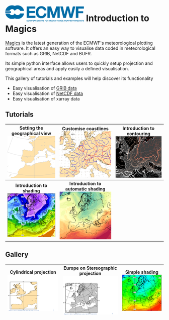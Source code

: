 
# [![logo](images/logo.png)](http://www.ecmwf.int/) Introduction to Magics

[Magics](https://confluence.ecmwf.int/display/MAGP/Magics) is the latest generation of the ECMWF's meteorological plotting software. It offers an easy way to visualise data coded in meteorological formats such as GRIB, NetCDF and BUFR.

Its simple python interface allows users to quickly setup projection and geographical areas and apply easily a defined visualisation. 

This gallery of tutorials and examples will help discover its functionality

  - Easy visualisation of [GRIB data](basic/grib.ipynb)
  - Easy visualisation of [NetCDF data](basic/netcdf.ipynb)
  - Easy visualisation of xarray data

## Tutorials

| Setting the  geographical view <br/> [![Setting the  geographical view?](images/view.png)](tutorials/Subpage-Projections.ipynb)  | Customise coastlines <br/> [![Customise coastlines](images/coast.png)](tutorials/Coastlines.ipynb) | Introduction to contouring <br> [![Introduction to contouring](images/contour_rainbow.png)](tutorials/Contours_lines.ipynb) |    
|:---:|:---:|:---:|
|**Introduction to shading** <br> [![Introduction to shading      ](images/colour_list_1.png)](tutorials/Contours_shading.ipynb) |  **Introduction to automatic shading** <br> [![Introduction to shading      ](images/palette.png)](tutorials/Contours_automtatic.ipynb)| |



## Gallery 

| Cylindrical projection <br/> [![Cylindrical projection](gallery/cylindrical.png)](gallery/cylindrical.ipynb)  | Europe on Stereographic projection <br/> [![Europe on Stereographic projection](gallery/polar-stereo.png)](gallery/polar-stereo.ipynb) | Simple shading <br/> [![Europe on Stereographic projection](images/simple_shading.png)](tutorials/Contours_shading.ipynb#simple_shading) |
|:---:|:---:|:---:|

